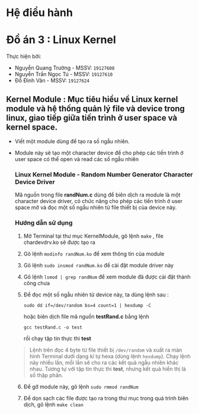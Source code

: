 # Hệ điều hành

# Đồ án 3 : Linux Kernel

Thực hiện bởi: 	
* Nguyễn Quang Trường - MSSV: `19127608`
* Nguyễn Trần Ngọc Tú - MSSV: `19127610`
* Đỗ Đình Văn         - MSSV: `19127624` 

## Kernel Module : Mục tiêu hiểu về Linux kernel module và hệ thống quản lý file và device trong linux, giao tiếp giữa tiến trình ở user space và kernel space.
- Viết một module dùng để tạo ra số ngẫu nhiên.
- Module này sẽ tạo một character device để cho phép các tiến trình ở user space có thể open và read các số ngẫu nhiên
   ### Linux Kernel Module - Random Number Generator Character Device Driver
   Mã nguồn trong file **randNum.c** dùng để biên dịch ra module là một character device driver, có chức năng cho phép các tiến trình ở user space mở và đọc một số ngẫu nhiên từ file thiết bị của device này.

   ### Hướng dẫn sử dụng
   1. Mở Terminal tại thư mục KernelModule, gõ lệnh `make` , file chardevdrv.ko sẽ được tạo ra
   
   2. Gõ lệnh `modinfo randNum.ko` để xem thông tin của module
   
   3. Gõ lệnh `sudo insmod randNum.ko` để cài đặt module driver này
   
   4. Gõ lệnh `lsmod | grep randNum` để xem module đã được cài đặt thành công chưa
   
   5. Để đọc một số ngẫu nhiên từ device này, ta dùng lệnh sau :
	   ```
      sudo dd if=/dev/random bs=4 count=1 | hexdump -C      
      ```
      hoặc biên dịch file mã nguồn **testRand.c** bằng lệnh
      ```  	
      gcc testRand.c -o test
      ```
      rồi chạy tập tin thực thi **test** 
   	
   	>Lệnh trên đọc 4 byte từ file thiết bị `/dev/random` và xuất ra màn hình Terminal dưới dạng kí tự hexa (dùng lệnh `hexdump`). Chạy lệnh này nhiều lần, mỗi lần sẽ cho ra các kết quả ngẫu nhiên khác nhau. Tương tự với tập tin thực thi **test**, nhưng kết quả hiển thị là số thập phân.
   	
   6. Để gỡ module này, gõ lệnh `sudo rmmod randNum`
   
   7. Để dọn sạch các file được tạo ra trong thư mục trong quá trình biên dịch, gõ lệnh `make clean`
